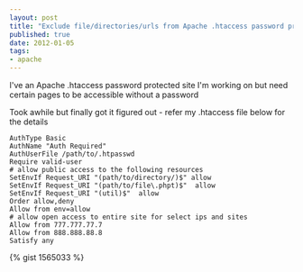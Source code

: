 ```yaml
--- 
layout: post
title: "Exclude file/directories/urls from Apache .htaccess password protection :: How to"
published: true
date: 2012-01-05
tags: 
- apache
---
```


I've an Apache .htaccess password protected site I'm working on but need certain
pages to be accessible without a password

Took awhile but finally got it figured out - refer my .htaccess file below for the details

```
AuthType Basic
AuthName "Auth Required"
AuthUserFile /path/to/.htpasswd
Require valid-user
# allow public access to the following resources
SetEnvIf Request_URI "(path/to/directory/)$" allow
SetEnvIf Request_URI "(path/to/file\.phpt)$"  allow
SetEnvIf Request_URI "(util)$"  allow
Order allow,deny
Allow from env=allow
# allow open access to entire site for select ips and sites
Allow from 777.777.77.7
Allow from 888.888.88.8
Satisfy any
```
    
{% gist 1565033 %}
